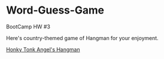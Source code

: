 # Word-Guess-Game
BootCamp HW #3

Here's country-themed game of Hangman for your enjoyment.

[Honky Tonk Angel's Hangman](https://alrewi.github.io/Word-Guess-Game/)

